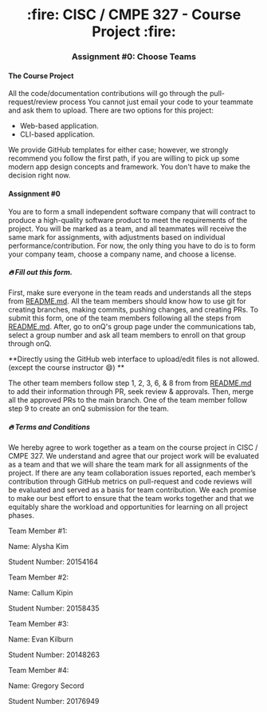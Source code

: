<h1 align="center"> :fire: CISC / CMPE 327 - Course Project :fire: </h1>
<h3 align="center"> Assignment #0: Choose Teams </h3>

#### The Course Project

All the code/documentation contributions will go through the pull-request/review process
You cannot just email your code to your teammate and ask them to upload.
There are two options for this project:

- Web-based application.
- CLI-based application.

We provide GitHub templates for either case; however, we strongly recommend you follow the first path, if you are willing to pick up some modern app design concepts and framework.
You don't have to make the decision right now.

#### Assignment #0

You are to form a small independent software company that will contract to produce a high-quality software product to meet the requirements of the project. You will be marked as a team, and all teammates will receive the same mark for assignments, with adjustments based on individual performance/contribution. For now, the only thing you have to do is to form your company team, choose a company name, and choose a license.

##### :fire: Fill out this form.

First, make sure everyone in the team reads and understands all the steps from [README.md](README.md).
All the team members should know how to use git for creating branches, making commits, pushing changes, and creating PRs.
To submit this form, one of the team members following all the steps from [README.md](README.md).
After, go to onQ's group page under the communications tab, select a group number and ask all team members to enroll on that group through onQ.

**Directly using the GitHub web interface to upload/edit files is not allowed. (except the course instructor 😄) **

The other team members follow step 1, 2, 3, 6, & 8 from from [README.md](README.md) to add their information through PR, seek review & approvals. Then, merge all the approved PRs to the main branch. One of the team member follow step 9 to create an onQ submission for the team.

##### :fire: Terms and Conditions

We hereby agree to work together as a team on the course project in CISC / CMPE 327. We understand and agree that our project work will be evaluated as a team and that we will share the team mark for all assignments of the project. If there are any team collaboration issues reported, each member’s contribution through GitHub metrics on pull-request and code reviews will be evaluated and served as a basis for team contribution.
We each promise to make our best effort to ensure that the team works together and that we equitably share the workload and opportunities for learning on all project phases.

Team Member #1:

Name: Alysha Kim

Student Number: 20154164

Team Member #2:

Name: Callum Kipin

Student Number: 20158435

Team Member #3:

Name: Evan Kilburn

Student Number: 20148263

Team Member #4:

Name: Gregory Secord

Student Number: 20176949
